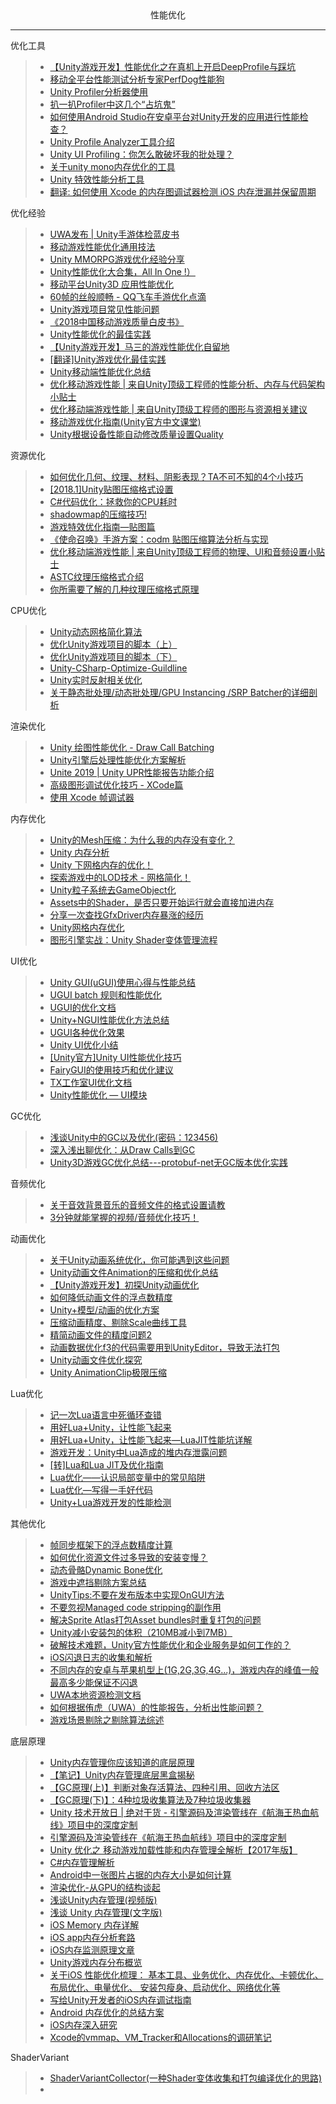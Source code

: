 <div align='center'>性能优化</div>

---
优化工具
>- [【Unity游戏开发】性能优化之在真机上开启DeepProfile与踩坑](https://www.cnblogs.com/msxh/p/11749405.html)
>- [移动全平台性能测试分析专家PerfDog性能狗](https://perfdog.qq.com/?ADTAG=media.weixin.wetest.banner1)
>- [Unity Profiler分析器使用]()
>- [扒一扒Profiler中这几个“占坑鬼”](https://blog.uwa4d.com/archives/presentandsync.html)
>- [如何使用Android Studio在安卓平台对Unity开发的应用进行性能检查？](https://www.cnblogs.com/murongxiaopifu/p/10605053.html)
>- [Unity Profile Analyzer工具介绍](https://mp.weixin.qq.com/s?__biz=MzkyMTM5Mjg3NQ==&mid=2247535996&idx=1&sn=b72e2b9a04139c9feabf134c6ab46cc4&source=41#wechat_redirect)
>- [Unity UI Profiling：你怎么敢破坏我的批处理？](https://mp.weixin.qq.com/s?__biz=MzkyMTM5Mjg3NQ==&mid=2247536198&idx=1&sn=516ffde50d2fb03f9d045b041bd88e50&source=41#wechat_redirect)
>- [关于unity mono内存优化的工具](https://zhuanlan.zhihu.com/p/99655489)
>- [Unity 特效性能分析工具](https://github.com/sunbrando/ParticleEffectProfiler)
>- [翻译: 如何使用 Xcode 的内存图调试器检测 iOS 内存泄漏并保留周期](https://blog.csdn.net/zgpeace/article/details/121299611)

优化经验
>- [UWA发布 | Unity手游体检蓝皮书](https://mp.weixin.qq.com/s/HgNhcjRl3DsUSFUWArJOdA)
>- [移动游戏性能优化通用技法](https://www.cnblogs.com/timlly/p/10463467.html)
>- [Unity MMORPG游戏优化经验分享](https://mp.weixin.qq.com/s?__biz=MzkyMTM5Mjg3NQ==&mid=2247535651&idx=1&sn=b89ef86d8d932c0f8c0e3c489f832c05&source=41#wechat_redirect)
>- [Unity性能优化大合集，All In One !）](https://blog.uwa4d.com/archives/allinone.html)
>- [移动平台Unity3D 应用性能优化](https://www.cnblogs.com/wetest/p/7018010.html)
>- [60帧的丝般顺畅 - QQ飞车手游优化点滴](https://www.cnblogs.com/wetest/p/9550990.html#top)
>- [Unity游戏项目常见性能问题](https://mp.weixin.qq.com/s?__biz=MzkyMTM5Mjg3NQ==&mid=2247534341&idx=1&sn=5701acf1fc2ba30af0e77cbda108c27e&source=41#wechat_redirect)
>- [《2018中国移动游戏质量白皮书》](https://www.cnblogs.com/wetest/p/10241199.html)
>- [Unity性能优化的最佳实践](https://mp.weixin.qq.com/s?__biz=MzkyMTM5Mjg3NQ==&mid=2247536029&idx=1&sn=0070d00d524674e63b2fad568902c039&source=41#wechat_redirect)
>- [【Unity游戏开发】马三的游戏性能优化自留地](https://www.cnblogs.com/msxh/p/12987632.html)
>- [[翻译]Unity游戏优化最佳实践](https://zhuanlan.zhihu.com/p/103691977)
>- [Unity移动端性能优化总结](https://mp.weixin.qq.com/s/HMjb7maiX0xeqGkzbhYtng)
>- [优化移动游戏性能 | 来自Unity顶级工程师的性能分析、内存与代码架构小贴士](https://mp.weixin.qq.com/s?__biz=MzkyMTM5Mjg3NQ==&mid=2247536915&idx=1&sn=d4405ea9bd3181d38f85fb9b5f7a9127&source=41#wechat_redirect)
>- [优化移动端游戏性能 | 来自Unity顶级工程师的图形与资源相关建议](https://mp.weixin.qq.com/s?__biz=MzkyMTM5Mjg3NQ==&mid=2247536965&idx=1&sn=d656adcbc0f767e31b420bb94052d32f&source=41#wechat_redirect)
>- [移动游戏优化指南(Unity官方中文课堂)](https://learn.u3d.cn/tutorial/mobile-game-optimization)
>- [Unity根据设备性能自动修改质量设置Quality](https://github.com/CrazyMaga/QualitySetting)

资源优化
>- [如何优化几何、纹理、材料、阴影表现？TA不可不知的4个小技巧](https://mp.weixin.qq.com/s?__biz=MzkyMTM5Mjg3NQ==&mid=2247536359&idx=1&sn=19414260e84cfa80a3457dc6ac5617a5&source=41#wechat_redirect)
>- [[2018.1]Unity贴图压缩格式设置](https://zhuanlan.zhihu.com/p/113366420)
>- [C#代码优化：拯救你的CPU耗时](https://mp.weixin.qq.com/s/a8ltaCdy-EyKEQO2sLtWGg)
>- [shadowmap的压缩技巧!](https://mp.weixin.qq.com/s/MD1C0eAJpjtcdJpo6X4VdA)
>- [游戏特效优化指南—贴图篇](https://mp.weixin.qq.com/s/8oBl730UBQKMBJgUcWO-1A)
>- [《使命召唤》手游方案：codm 贴图压缩算法分析与实现](https://mp.weixin.qq.com/s/H0ojL-XJhrXSsRH06SZW_Q)
>- [优化移动端游戏性能 | 来自Unity顶级工程师的物理、UI和音频设置小贴士](https://mp.weixin.qq.com/s?__biz=MzkyMTM5Mjg3NQ==&mid=2247536989&idx=1&sn=89360bb48ed86f514f5af6f81836ce1f&source=41#wechat_redirect)
>- [ASTC纹理压缩格式介绍](https://mp.weixin.qq.com/s/4Yjg2mm2LwtQS1qE9eGneA)
>- [你所需要了解的几种纹理压缩格式原理](https://mp.weixin.qq.com/s/pUbf-JhMIUWWX8OMrbQaLw)

CPU优化
>- [Unity动态网格简化算法](https://mp.weixin.qq.com/s?__biz=MzI3MzA2MzE5Nw==&mid=2668912081&idx=1&sn=7e68007b22bd063c18e1bda3e8f458a0&chksm=f1c9f1a3c6be78b54e441567b3bf958871f4a6318a9f3dbb3a6549ae3dc8c8dc23fc703e7d62&mpshare=1&scene=23&srcid=1031mGOlzHsIajNYdEG43gNL#rd)
>- [优化Unity游戏项目的脚本（上）](https://mp.weixin.qq.com/s?__biz=MzkyMTM5Mjg3NQ==&mid=2247536109&idx=1&sn=66a4682139110e3ae552b82b78576109&source=41#wechat_redirect)
>- [优化Unity游戏项目的脚本（下）](https://mp.weixin.qq.com/s?__biz=MzkyMTM5Mjg3NQ==&mid=2247536111&idx=1&sn=83f6da00791c774cddecfe8060de8d3b&source=41#wechat_redirect)
>- [Unity-CSharp-Optimize-Guildline](https://github.com/ted10401/Unity-CSharp-Optimize-Guildline)
>- [Unity实时反射相关优化](https://mp.weixin.qq.com/s/fJBJ7uwAy0_F3QbOOFj_EQ)
>- [关于静态批处理/动态批处理/GPU Instancing /SRP Batcher的详细剖析](https://zhuanlan.zhihu.com/p/98642798)

渲染优化
>- [Unity 绘图性能优化 - Draw Call Batching](https://www.cnblogs.com/fly-100/p/5422734.html)
>- [Unity引擎后处理性能优化方案解析](https://mp.weixin.qq.com/s?__biz=MzI3MzA2MzE5Nw==&mid=2668911569&idx=1&sn=2689d0addc1a74cd82c1d4fec40e8025&chksm=f1c9f7a3c6be7eb51b8b5a03ec09af1093adf0f56a8d34b1b3c6b022a070ca6dfe21235809b4&mpshare=1&scene=23&srcid=0911gY5uBC45SkkP7coaFb2r#rd)
>- [Unite 2019 | Unity UPR性能报告功能介绍](https://mp.weixin.qq.com/s?__biz=MzkyMTM5Mjg3NQ==&mid=2247536039&idx=1&sn=adc4f56133d6d9b1ab4652f47fcefcb4&source=41#wechat_redirect)
>- [高级图形调试优化技巧 - XCode篇](https://zhuanlan.zhihu.com/p/98358937)
>- [使用 Xcode 帧调试器](https://docs.unity3d.com/cn/2020.3/Manual/XcodeFrameDebuggerIntegration.html)

内存优化
>- [Unity的Mesh压缩：为什么我的内存没有变化？](https://www.cnblogs.com/murongxiaopifu/p/10447076.html)
>- [Unity 内存分析](https://networm.me/2020/12/13/unity-memory-profile/)
>- [Unity 下网格内存的优化！](https://mp.weixin.qq.com/s/OB5oyokEhf1psyzsFvgjoQ)
>- [探索游戏中的LOD技术 - 网格简化！](https://mp.weixin.qq.com/s/xRa_JAYu3ndJ0Kg6alztJw)
>- [Unity粒子系统去GameObject化](https://mp.weixin.qq.com/s/B1_sen_ak_wRcurbBlFoLg)
>- [Assets中的Shader，是否只要开始运行就会直接加进内存](https://answer.uwa4d.com/question/619cce5ed8413e18eb241eb5)
>- [分享一次查找GfxDriver内存暴涨的经历](https://mp.weixin.qq.com/s/sCwBIHmr_SBtseD0u6tWHA)
>- [Unity网格内存优化](https://mp.weixin.qq.com/s/kUmeLFksQyUwqFlCNPpQeg)
>- [图形引擎实战：Unity Shader变体管理流程](https://mp.weixin.qq.com/s/1u67OWs-TNkMa_NCDK-iBg)

UI优化
>- [Unity GUI(uGUI)使用心得与性能总结](https://www.jianshu.com/p/061e67308e5f)
>- [UGUI batch 规则和性能优化](https://www.cnblogs.com/fly-100/p/5488757.html)
>- [UGUI的优化文档]()
>- [Unity+NGUI性能优化方法总结](https://blog.csdn.net/zzxiang1985/article/details/43339273)
>- [UGUI各种优化效果](https://blog.csdn.net/dingxiaowei2013/article/details/70769892)
>- [Unity UI优化小结](https://zhuanlan.zhihu.com/p/43111806)
>- [[Unity官方]Unity UI性能优化技巧](https://mp.weixin.qq.com/s?__biz=MzkyMTM5Mjg3NQ==&mid=2247535743&idx=1&sn=de1255f4b5644948d82fb630081808f2&source=41#wechat_redirect)
>- [FairyGUI的使用技巧和优化建议](https://mp.weixin.qq.com/s?__biz=MzI3MzA2MzE5Nw==&mid=2668912211&idx=1&sn=d501f5d8fc33de578bebba560c204307&chksm=f1c9f221c6be7b3793d378b64bda5e68b84f62448d82eb4e69329274a240b5895ec50a1bff3a&mpshare=1&scene=23&srcid=11081TlWebOqQ5ddGVTyElk7#rd)
>- [TX工作室UI优化文档]()
>- [Unity性能优化 — UI模块](https://mp.weixin.qq.com/s/tYuEDNDYKlrUn933BWheHw)

GC优化
>- [浅谈Unity中的GC以及优化(密码：123456)](https://www.cnblogs.com/msxh/protected/p/6531725.html)
>- [深入浅出聊优化：从Draw Calls到GC](https://www.cnblogs.com/murongxiaopifu/p/4284988.html)
>- [Unity3D游戏GC优化总结---protobuf-net无GC版本优化实践](https://www.cnblogs.com/SChivas/p/7898166.html)

音频优化
>- [关于音效背景音乐的音频文件的格式设置请教](https://answer.uwa4d.com/question/5c189a63bf256b207515158b)
>- [3分钟就能掌握的视频/音频优化技巧！](https://mp.weixin.qq.com/s/Chk6g9ur4t_8z1hrGb-6Dw)

动画优化
>- [关于Unity动画系统优化，你可能遇到这些问题](https://blog.uwa4d.com/archives/QA_Animator-1.html)
>- [Unity动画文件Animation的压缩和优化总结](https://mp.weixin.qq.com/s/dbkcKmdhQPDbKhK3aRjT5w)
>- [【Unity游戏开发】初探Unity动画优化](https://www.cnblogs.com/msxh/p/14090805.html)
>- [如何降低动画文件的浮点数精度](https://answer.uwa4d.com/question/593955b6c42dc04f4d8f7341)
>- [Unity+模型/动画的优化方案](https://zhuanlan.zhihu.com/p/27378492)
>- [压缩动画精度、剔除Scale曲线工具](https://uwa-public.oss-cn-beijing.aliyuncs.com/answer/attachment/public/100513/1502162694449.cs)
>- [精简动画文件的精度问题2](https://answer.uwa4d.com/question/597b3afd58c8409c0dc7e2ca)
>- [动画数据优化f3的代码需要用到UnityEditor，导致无法打包](https://answer.uwa4d.com/question/5975b249a0553c16647b3ba0/%E5%8A%A8%E7%94%BB%E6%95%B0%E6%8D%AE%E4%BC%98%E5%8C%96f3%E7%9A%84%E4%BB%A3%E7%A0%81%E9%9C%80%E8%A6%81%E7%94%A8%E5%88%B0UnityEditor-%E5%AF%BC%E8%87%B4%E6%97%A0%E6%B3%95%E6%89%93%E5%8C%85)
>- [Unity动画文件优化探究](https://blog.uwa4d.com/archives/Optimization_Animation.html)
>- [Unity AnimationClip极限压缩](https://zhuanlan.zhihu.com/p/40755787)

Lua优化
>- [记一次Lua语言中死循环查错](https://www.cnblogs.com/lijiajia/p/10817407.html)
>- [用好Lua+Unity，让性能飞起来](https://blog.uwa4d.com/archives/USparkle_Lua.html)
>- [用好Lua+Unity，让性能飞起来—LuaJIT性能坑详解](https://blog.csdn.net/uwa4d/article/details/72916830)
>- [游戏开发：Unity中Lua造成的堆内存泄露问题](https://mp.weixin.qq.com/s/weuQjDcGPUyxZzQZEsNDxg)
>- [[转]Lua和Lua JIT及优化指南](https://www.cnblogs.com/zhaoqingqing/p/10397867.html)
>- [Lua优化——认识局部变量中的常见陷阱](https://mp.weixin.qq.com/s/pUEEBIZl2EowO_S8BiYbeA)
>- [Lua优化—写得一手好代码](https://mp.weixin.qq.com/s/ONTMSKsnQyaOl4P68C52gw)
>- [Unity+Lua游戏开发的性能检测](https://mp.weixin.qq.com/s/UzOgjW4sk8V0xgmjk_iTiA)

其他优化
>- [帧同步框架下的浮点数精度计算](https://mp.weixin.qq.com/s/gu4TslIcH3HAb1ADTDAAbQ)
>- [如何优化资源文件过多导致的安装变慢？](https://mp.weixin.qq.com/s?__biz=MzI3MzA2MzE5Nw==&mid=2668911638&idx=1&sn=53a8589baf125e64c06e0ba08bd54678&chksm=f1c9f064c6be7972d57d638e0ab26e4704661de3dace73fcfc5016673c88b7f417e1194e11dc&mpshare=1&scene=23&srcid=09190CG0H1ogG05WwLh9ZT4m#rd)
>- [动态骨骼Dynamic Bone优化](https://mp.weixin.qq.com/s/8exSvCMw_Bx1Ea53WYm94g)
>- [游戏中遮挡剔除方案总结](https://mp.weixin.qq.com/s/GrqdTC9JsGrpc0wFoaP1gw)
>- [UnityTips:不要在发布版本中实现OnGUI方法](https://www.cnblogs.com/murongxiaopifu/p/12341204.html)
>- [不要忽视Managed code stripping的副作用](https://www.cnblogs.com/murongxiaopifu/p/12425817.html)
>- [解决Sprite Atlas打包Asset bundles时重复打包的问题](https://www.cnblogs.com/murongxiaopifu/p/12453356.html)
>- [Unity减小安装包的体积（210MB减小到7MB）](https://www.cnblogs.com/jeferwang/p/14038849.html)
>- [破解技术难题，Unity官方性能优化和企业服务是如何工作的？](https://mp.weixin.qq.com/s?__biz=MzkyMTM5Mjg3NQ==&mid=2247536657&idx=1&sn=fb9ff94843622cac5df145139488b5f6&source=41#wechat_redirect)
>- [iOS闪退日志的收集和解析](https://www.cnblogs.com/jingxin1992/p/12342168.html)
>- [不同内存的安卓与苹果机型上(1G,2G,3G,4G...)，游戏内存的峰值一般最高多少能保证不闪退](https://answer.uwa4d.com/question/5b8e2f5f339d267d357c6eda)
>- [UWA本地资源检测文档](https://mp.weixin.qq.com/s/gh4uMHFvhgeEuzrWTtwgjQ)
>- [如何根据侑虎（UWA）的性能报告，分析出性能问题？](https://www.zhihu.com/question/407417865/answer/1356438425)
>- [游戏场景剔除之剔除算法综述](https://mp.weixin.qq.com/s/nOtRNHbIKfIDfMy1s9rxTg)

底层原理
>- [Unity内存管理你应该知道的底层原理](https://mp.weixin.qq.com/s/FQv1oT0eb-xLucEBcD00Bw)
>- [【笔记】Unity内存管理底层黑盒揭秘](https://mp.weixin.qq.com/s/IUK_USRmXInnY1nr2_MRcw)
>- [【GC原理(上)】判断对象存活算法、四种引用、回收方法区](https://mp.weixin.qq.com/s/Mzf9QXNGRLP0otfdG3mBSQ)
>- [【GC原理(下)】：4种垃圾收集算法及7种垃圾收集器](https://mp.weixin.qq.com/s/Zf9o5PtMvUKntTi9cTyFSg)
>- [Unity 技术开放日 | 绝对干货 - 引擎源码及渲染管线在《航海王热血航线》项目中的深度定制](https://zhuanlan.zhihu.com/p/400238538)
>- [引擎源码及渲染管线在《航海王热血航线》项目中的深度定制](https://open.163.com/newview/movie/free?pid=RGFHLHLN6&mid=YGFHLHLO1)
>- [Unity 优化之 移动游戏加载性能和内存管理全解析【2017年版】](https://www.jianshu.com/p/5338c59ddcda)
>- [C#内存管理解析](https://www.cnblogs.com/yejianyong/p/7396154.html)
>- [Android中一张图片占据的内存大小是如何计算](https://www.cnblogs.com/dasusu/p/9789389.html)
>- [渲染优化-从GPU的结构谈起](https://mp.weixin.qq.com/s/-9I3nr5sWHMRVlB-080pNA)
>- [浅谈Unity内存管理(视频版)](https://www.bilibili.com/video/av79798486/?vd_source=2f5542dbcd372bef7c99bc56689c4594)
>- [浅谈 Unity 内存管理(文字版)](https://www.notion.so/Unity-f79bb1d4ccfc483fbd8f8eb859ae55fe)
>- [iOS Memory 内存详解](https://mp.weixin.qq.com/s/YpJa3LeTFz9UFOUcs5Bitg)
>- [iOS app内存分析套路](https://www.cnblogs.com/bigfeng/p/6178301.html)
>- [iOS内存监测原理文章](https://github.com/wzpziyi1/MemoryDetector)
>- [Unity游戏内存分布概览](https://mp.weixin.qq.com/s/sRHS5n8bXu4H-nRPgYqmmA)
>- [关于iOS 性能优化梳理： 基本工具、业务优化、内存优化、卡顿优化、布局优化、电量优化、 安装包瘦身、启动优化、网络优化等](https://github.com/skyming/iOS-Performance-Optimization)
>- [写给Unity开发者的iOS内存调试指南](https://www.cnblogs.com/murongxiaopifu/p/12357406.html)
>- [Android 内存优化的总结方案](https://zhuanlan.zhihu.com/p/538929141)
>- [iOS内存深入研究](https://www.jianshu.com/p/d4dfab95368d)
>- [Xcode的vmmap、VM_Tracker和Allocations的调研笔记](https://zhuanlan.zhihu.com/p/379615733)

ShaderVariant
>- [ShaderVariantCollector(一种Shader变体收集和打包编译优化的思路)](https://github.com/lujian101/ShaderVariantCollector)  
>- 